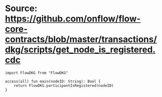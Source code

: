 # Source: https://github.com/onflow/flow-core-contracts/blob/master/transactions/dkg/scripts/get_node_is_registered.cdc

```
import FlowDKG from "FlowDKG"

access(all) fun main(nodeID: String): Bool {
    return FlowDKG.participantIsRegistered(nodeID)
}
```